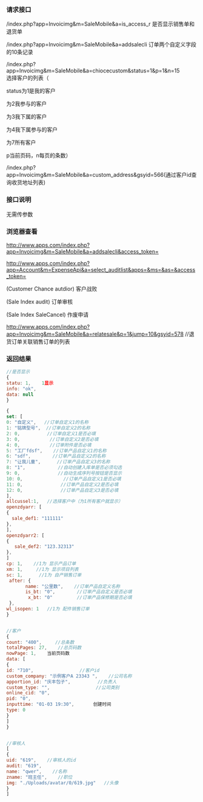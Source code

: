 
### **请求接口** 
/index.php?app=Invoicimg&m=SaleMobile&a=is_access_r   是否显示销售单和退货单

/index.php?app=Invoicimg&m=SaleMobile&a=addsalecli      订单两个自定义字段的10条记录


/index.php?app=Invoicimg&m=SaleMobile&a=chiocecustom&status=1&p=1&n=15      
选择客户的列表（

status为1是我的客户 

为2我参与的客户 

为3我下属的客户  

为4我下属参与的客户 

为7所有客户   

p当前页码，n每页的条数）

/index.php?app=Invoicimg&m=SaleMobile&a=custom_address&gsyid=566(通过客户id查询收货地址列表)



### **接口说明**
无需传参数


### **浏览器查看**
http://www.apps.com/index.php?app=Invoicimg&m=SaleMobile&a=addsalecli&access_token=

http://www.apps.com/index.php?app=Account&m=ExpenseApi&a=select_auditlist&apps=&ms=&as=&access_token=

(Customer Chance   autdior)  客户战败

(Sale Index audit)      订单审核

(Sale  Index  SaleCancel)  作废申请

http://www.apps.com/index.php?app=Invoicimg&m=SaleMobile&a=relatesale&p=1&jump=10&gsyid=578   //退货订单关联销售订单的列表



### **返回结果**


``` javascript
//是否显示
{
statu: 1,    1显示
info: "ok",
data: null
}

{
set: [
0: "自定义",   //订单自定义1的名称
1: "铭牌型号",  //订单自定义2的名称
2: 0,          //订单自定义1是否必填
3: 0,           //订单自定义2是否必填
4: 0,           //订单附件是否必填
5: "工厂fdsf",    //订单产品自定义1的名称
6: "sdf",        //订单产品自定义2的名称
7: "让我儿童",      //订单产品自定义3的名称
8: "1",            //自动创建入库单是否必须勾选
9: 0,              //自动生成序列号按钮是否显示
10: 0,               //订单产品自定义1是否必填
11: 0,              //订单产品自定义2是否必填
12: 0,              //订单产品自定义3是否必填
],
allcussel:1,   //选择客户中（为1所有客户就显示）
openzdyarr: [
{
  sale_def1: "111111"
},
],
openzdyarr2: [
{
   sale_def2: "123.32313"
},
]
cp: 1,    //1为 显示产品订单		
xm: 1,     //1为 显示项目列表
sc: 1,      //1为 自产销售订单
 after: {
       name: "公里数",    //订单产品自定义名称
       is_bt: "0",        //订单产品自定义是否必填
        x_bt: "0"         //订单产品保修期是否必填
 },
wl_isopen: 1   //1为 配件销售订单
}


//客户
{
count: "400",     //总条数
totalPages: 27,    //总页码数
nowPage: 1,    当前页码数
data: [
{
id: "710",                 //客户id
custom_company: "示例客户A 23343 ",    //公司名称
apportion_id: "庆丰包子",          //负责人
custom_type: "",                 //公司类别
online_cid: "0",
pid: "0",
inputtime: "01-03 19:30",       创建时间
type: 0
}
]
}


//审核人
[
{
uid: "619",    //审核人的id
audit: "619",
name: "qwer",    //名称
zname: "班主任",    //职位
img: "./Uploads/avatar/0/619.jpg"   //头像
}
]